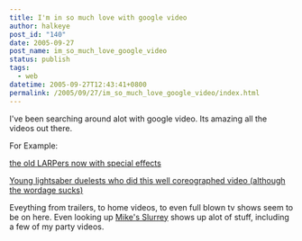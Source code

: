 ```yaml
---
title: I'm in so much love with google video
author: halkeye
post_id: "140"
date: 2005-09-27
post_name: im_so_much_love_google_video
status: publish
tags:
  - web
datetime: 2005-09-27T12:43:41+0800
permalink: /2005/09/27/im_so_much_love_google_video/index.html
---
```


I've been searching around alot with google video. Its amazing all the videos out there.

For Example:

[the old LARPers now with special effects](https://video.google.com/videoplay?docid=-1775035533657057275&q=lightsaber)  

[Young lightsaber duelests who did this well coreographed video (although the wordage sucks)](https://video.google.com/videoplay?docid=106590075339710943&q=lightsaber)

Eveything from trailers, to home videos, to even full blown tv shows seem to be on here. Even looking up [Mike's Slurrey](https://www.slurrey.com) shows up alot of stuff, including a few of my party videos.
